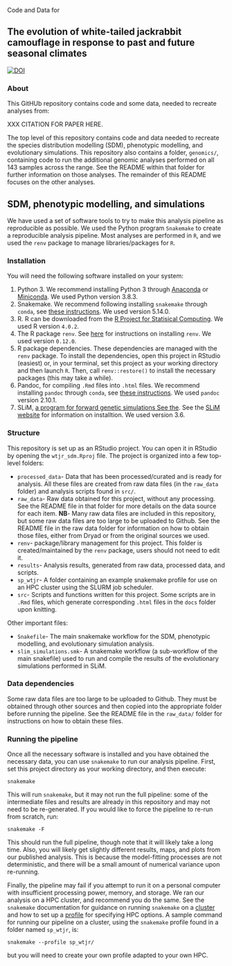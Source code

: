 Code and Data for

## The evolution of white-tailed jackrabbit camouflage in response to past and future seasonal climates

<a href="https://zenodo.org/badge/latestdoi/292969677"><img src="https://zenodo.org/badge/292969677.svg" alt="DOI"></a>

### About

This GitHUb repository contains code and some data, needed to recreate analyses from:

XXX CITATION FOR PAPER HERE. 

The top level of this repository contains code and data needed to recreate the species distribution modelling (SDM), phenotypic modelling, and evolutionary simulations. This repository also contains a folder, `genomics/`, containing code to run the additional genomic analyses performed on all 143 samples across the range. See the README within that folder for further information on those analyses. The remainder of this README focuses on the other analyses. 

## SDM, phenotypic modelling, and simulations

We have used a set of software tools to try to make this analysis pipeline as reproducible as possible. We used the Python program `Snakemake` to create a reproducible analysis pipeline. Most analyses are performed in `R`, and we used the `renv` package to manage libraries/packages for `R`. 

### Installation

You will need the following software installed on your system:

1. Python 3. We recommend installing Python 3 through [Anaconda](https://www.anaconda.com) or [Miniconda](https://docs.conda.io/en/latest/miniconda.html). We used Python version 3.8.3. 
2. Snakemake. We recommend following installing `snakemake` through `conda`, see [these instructions](https://snakemake.readthedocs.io/en/stable/getting_started/installation.html). We used version 5.14.0.
3. R. R can be downloaded from the [R Project for Statisical Computing](https://www.r-project.org). We used R version `4.0.2`. 
4. The R package `renv`. See [here](https://rstudio.github.io/renv/index.html) for instructions on installing `renv`. We used version `0.12.0`. 
5. R package dependencies. These dependencies are managed with the `renv` package. To install the dependencies, open this project in RStudio (easiest) or, in your terminal, set this project as your working directory and then launch `R`. Then, call `renv::restore()` to install the necessary packages (this may take a while). 
6. Pandoc, for compiling `.Rmd` files into `.html` files. We recommend installing `pandoc` through `conda`, see [these instructions](https://anaconda.org/conda-forge/pandoc). We used `pandoc` version 2.10.1.
7. SLiM, [a program for forward genetic simulations See the](https://academic.oup.com/mbe/article/36/3/632/5229931?login=true). See the  [SLiM website](https://messerlab.org/slim/) for information on installtion. We used version 3.6. 

### Structure

This repository is set up as an RStudio project. You can open it in RStudio by opening the `wtjr_sdm.Rproj` file. The project is organized into a few top-level folders:

* `processed_data`- Data that has been processed/curated and is ready for analysis. All these files are created from raw data files (in the `raw_data` folder) and analysis scripts found in `src/`.
* `raw_data`- Raw data obtained for this project, without any processing. See the README file in that folder for more details on the data source for each item. **NB**- Many raw data files are included in this repository, but some raw data files are too large to be uploaded to Github. See the README file in the raw data folder for information on how to obtain those files, either from Dryad or from the original sources we used. 
* `renv`- package/library management for this project. This folder is created/maintained by the `renv` package, users should not need to edit it. 
* `results`- Analysis results, generated from raw data, processed data, and scripts. 
* `sp_wtjr`- A folder containing an example snakemake profile for use on an HPC cluster using the SLURM job scheduler. 
* `src`- Scripts and functions written for this project. Some scripts are in `.Rmd` files, which generate corresponding `.html` files in the `docs` folder upon knitting. 

Other important files:

* `Snakefile`- The main snakemake workflow for the SDM, phenotypic modelling, and evolutionary simulation analysis. 
* `slim_simulations.smk`- A snakemake workflow (a sub-workflow of the main snakefile) used to run and compile the results of the evolutionary simulations performed in SLiM. 

### Data dependencies

Some raw data files are too large to be uploaded to Github. They must be obtained through other sources and then copied into the appropriate folder before running the pipeline. See the README file in the `raw_data/` folder for instructions on how to obtain these files. 

### Running the pipeline

Once all the necessary software is installed and you have obtained the necessary data, you can use `snakemake` to run our analysis pipeline. First, set this project directory as your working directory, and then execute:

```
snakemake
```

This will run `snakemake`, but it may not run the full pipeline: some of the intermediate files and results are already in this repository and may not need to be re-generated. If you would like to force the pipeline to re-run from scratch, run:

```
snakemake -F
```

This should run the full pipeline, though note that it will likely take a long time. Also, you will likely get slightly different results, maps, and plots from our published analysis. This is because the model-fitting processes are not deterministic, and there will be a small amount of numerical variance upon re-running. 


Finally, the pipeline may fail if you attempt to run it on a personal computer with insufficient processing power, memory, and storage. We ran our analysis on a HPC cluster, and recommend you do the same. See the `snakemake` documentation for guidance on running `snakemake` on a [cluster](https://snakemake.readthedocs.io/en/stable/executing/cluster.html) and how to set up a [profile](https://snakemake.readthedocs.io/en/stable/executing/cli.html#profiles) for specifying HPC options. A sample command for running our pipeline on a cluster, using the `snakemake` profile found in a folder named `sp_wtjr`, is:

```
snakemake --profile sp_wtjr/
```

but you will need to create your own profile adapted to your own HPC. 

